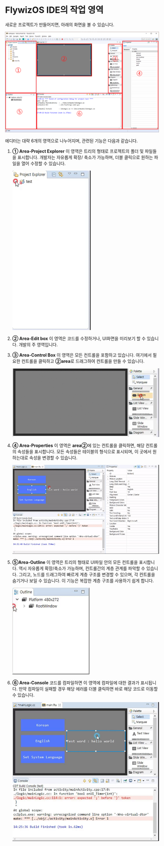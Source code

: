 # <span id="ide_introduce"> FlywizOS IDE의 작업 영역</span>  
 새로운 프로젝트가 만들어지면, 아래의 화면을 볼 수 있습니다.

  ![새 프로젝트가 완료된 후 인터페이스](assets/ide//default_layout.png)  

에디터는 대략 6개의 영역으로 나누어지며, 관련된 기능은 다음과 같습니다.
  1. **① Area-Project Explorer** 이 영역은 트리의 형태로 프로젝트의 폴더 및 파일들을 표시합니다. 개발자는 자유롭게 확장/ 축소가 가능하며, 더블 클릭으로 원하는 파일을 열어 수정할 수 있습니다.
  
     ![프로젝트 확장 / 축소](assets/ide/project_open_collapsed.gif)   

  2. **② Area-Edit box** 이 영역은 코드를 수정하거나, UI화면을 미리보기 할 수 있습니다. 개발의 주 영역입니다.

  3. **③ Area-Control Box** 이 영역은 모든 컨트롤을 포함하고 있습니다. 여기에서 필요한 컨트롤을 클릭하고 **②area**로 드래그하여 컨트롤을 만들 수 있습니다. 

     ![컨트롤 데모 만들기](assets/ide/create_control.gif)  

  4. **④ Area-Properties** 이 영역은 **area②**에 있는 컨트롤을 클릭하면, 해당 컨트롤의 속성들을 표시합니다. 모든 속성들은 테이블의 형식으로 표시되며, 이 곳에서 원하는대로 속성을 변경할 수 있습니다. 

     ![속성 수정 데모](assets/ide/set_properties.gif)  

  5. **⑤Area-Outline** 이 영역은 트리의 형태로 UI파일 안의 모든 컨트롤을 표시합니다. 역시 자유롭게 확장/축소가 가능하며, 컨트롤간의 계층 관계를 파악할 수 있습니다. 그리고, 노드를 드래그하여 빠르게 계층 구조를 변경할 수 있으며, 각 컨트롤을 숨기거나 보일 수 있습니다. 이 기능은 복잡한 계층 구조를 사용하기 쉽게 합니다.

     ![Outline 데모](assets/ide/usage_outline.gif)

  6. **⑥ Area-Console** 코드를 컴파일하면 이 영역에 컴파일에 대한 결과가 표시됩니다. 만약 컴파일이 실패할 경우 해당 에러를 더블 클릭하면 바로 해당 코드로 이동할 수 있습니다.

     ![오류 메시지를 두 번 클릭하여 코드로 바로 이동하는 것을 보여줍니다.](assets/ide/usage_console.gif)










